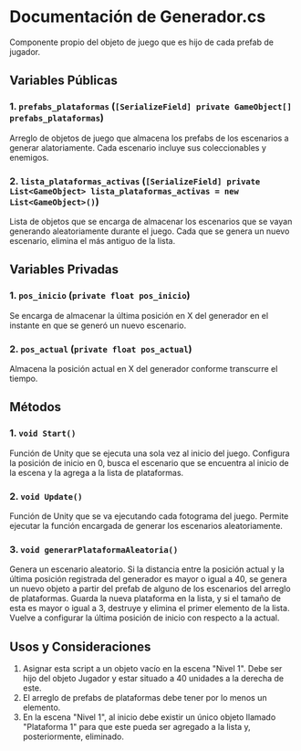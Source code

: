 # Documentación de Generador.cs
Componente propio del objeto de juego que es hijo de cada prefab de jugador.

## Variables Públicas
### 1. `prefabs_plataformas` (`[SerializeField] private GameObject[] prefabs_plataformas`)
Arreglo de objetos de juego que almacena los prefabs de los escenarios a generar alatoriamente. Cada escenario incluye sus coleccionables y enemigos.

### 2. `lista_plataformas_activas` (`[SerializeField] private List<GameObject> lista_plataformas_activas = new List<GameObject>()`)
Lista de objetos que se encarga de almacenar los escenarios que se vayan generando aleatoriamente durante el juego. Cada que se genera un nuevo escenario, elimina el más antiguo de la lista.

## Variables Privadas
### 1. `pos_inicio` (`private float pos_inicio`)
Se encarga de almacenar la última posición en X del generador en el instante en que se generó un nuevo escenario.

### 2. `pos_actual` (`private float pos_actual`)
Almacena la posición actual en X del generador conforme transcurre el tiempo.

## Métodos

### 1. `void Start()`
Función de Unity que se ejecuta una sola vez al inicio del juego. Configura la posición de inicio en 0, busca el escenario que se encuentra al inicio de la escena y la agrega a la lista de plataformas.

### 2. `void Update()`
Función de Unity que se va ejecutando cada fotograma del juego. Permite ejecutar la función encargada de generar los escenarios aleatoriamente.

### 3. `void generarPlataformaAleatoria()`
Genera un escenario aleatorio. Si la distancia entre la posición actual y la última posición registrada del generador es mayor o igual a 40, se genera un nuevo objeto a partir del prefab de alguno de los escenarios del arreglo de plataformas. Guarda la nueva plataforma en la lista, y si el tamaño de esta es mayor o igual a 3, destruye y elimina el primer elemento de la lista. Vuelve a configurar la última posición de inicio con respecto a la actual.

## Usos y Consideraciones
1. Asignar esta script a un objeto vacío en la escena "Nivel 1". Debe ser hijo del objeto Jugador y estar situado a 40 unidades a la derecha de este.
2. El arreglo de prefabs de plataformas debe tener por lo menos un elemento.
3. En la escena "Nivel 1", al inicio debe existir un único objeto llamado "Plataforma 1" para que este pueda ser agregado a la lista y, posteriormente, eliminado.
